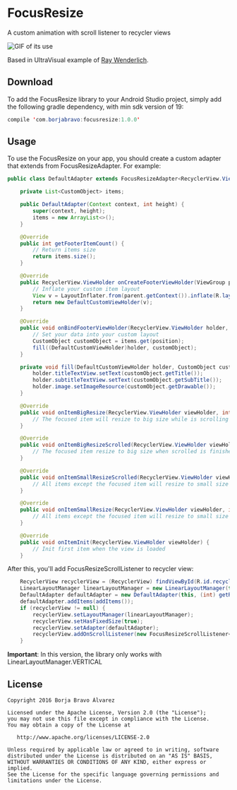 # FocusResize

A custom animation with scroll listener to recycler views

![GIF of its use](https://github.com/bravoborja/FocusResize/blob/master/resources/focusResize.gif)

Based in UltraVisual example of [Ray Wenderlich](http://www.raywenderlich.com/99087/swift-expanding-cells-ios-collection-views).

## Download
To add the FocusResize library to your Android Studio project, simply add the following gradle dependency, with min sdk version of 19:

```java
compile 'com.borjabravo:focusresize:1.0.0'
```

## Usage

To use the FocusResize on your app, you should create a custom adapter that extends from FocusResizeAdapter. For example:
```java
public class DefaultAdapter extends FocusResizeAdapter<RecyclerView.ViewHolder> {

    private List<CustomObject> items;

    public DefaultAdapter(Context context, int height) {
        super(context, height);
        items = new ArrayList<>();
    }

    @Override
    public int getFooterItemCount() {
        // Return items size
        return items.size();
    }

    @Override
    public RecyclerView.ViewHolder onCreateFooterViewHolder(ViewGroup parent, int viewType) {
        // Inflate your custom item layout
        View v = LayoutInflater.from(parent.getContext()).inflate(R.layout.item_custom, parent, false);
        return new DefaultCustomViewHolder(v);
    }

    @Override
    public void onBindFooterViewHolder(RecyclerView.ViewHolder holder, int position) {
        // Set your data into your custom layout
        CustomObject customObject = items.get(position);
        fill((DefaultCustomViewHolder)holder, customObject);
    }

    private void fill(DefaultCustomViewHolder holder, CustomObject customObject) {
        holder.titleTextView.setText(customObject.getTitle());
        holder.subtitleTextView.setText(customObject.getSubTitle());
        holder.image.setImageResource(customObject.getDrawable());
    }

    @Override
    public void onItemBigResize(RecyclerView.ViewHolder viewHolder, int position, int dyAbs) {
        // The focused item will resize to big size while is scrolling
    }

    @Override
    public void onItemBigResizeScrolled(RecyclerView.ViewHolder viewHolder, int position, int dyAbs) {
        // The focused item resize to big size when scrolled is finished
    }

    @Override
    public void onItemSmallResizeScrolled(RecyclerView.ViewHolder viewHolder, int position, int dyAbs) {
        // All items except the focused item will resize to small size when scrolled is finished
    }

    @Override
    public void onItemSmallResize(RecyclerView.ViewHolder viewHolder, int position, int dyAbs) {
        // All items except the focused item will resize to small size while is scrolling
    }

    @Override
    public void onItemInit(RecyclerView.ViewHolder viewHolder) {
        // Init first item when the view is loaded
    }
```
After this, you'll add FocusResizeScrollListener to recycler view:

```java
    RecyclerView recyclerView = (RecyclerView) findViewById(R.id.recycler_view);
    LinearLayoutManager linearLayoutManager = new LinearLayoutManager(this);
    DefaultAdapter defaultAdapter = new DefaultAdapter(this, (int) getResources().getDimension(R.dimen.custom_item_height));
    defaultAdapter.addItems(addItems());
    if (recyclerView != null) {
        recyclerView.setLayoutManager(linearLayoutManager);
        recyclerView.setHasFixedSize(true);
        recyclerView.setAdapter(defaultAdapter);
        recyclerView.addOnScrollListener(new FocusResizeScrollListener<>(defaultAdapter, linearLayoutManager));
    }
```

**Important**: In this version, the library only works with LinearLayoutManager.VERTICAL

## License

    Copyright 2016 Borja Bravo Álvarez

    Licensed under the Apache License, Version 2.0 (the "License");
    you may not use this file except in compliance with the License.
    You may obtain a copy of the License at

       http://www.apache.org/licenses/LICENSE-2.0

    Unless required by applicable law or agreed to in writing, software
    distributed under the License is distributed on an "AS IS" BASIS,
    WITHOUT WARRANTIES OR CONDITIONS OF ANY KIND, either express or implied.
    See the License for the specific language governing permissions and
    limitations under the License.
